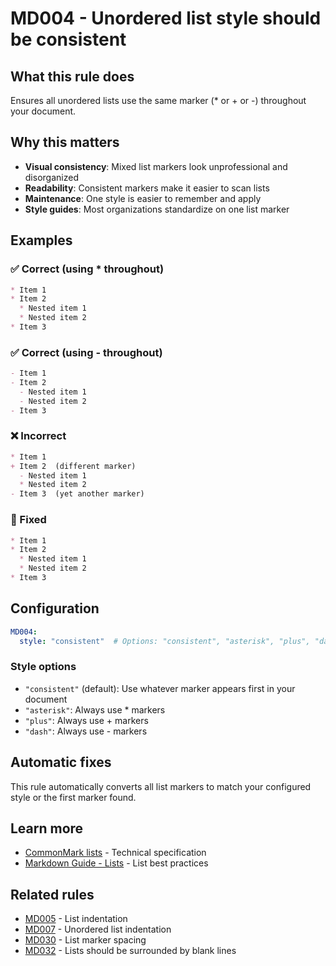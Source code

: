 # MD004 - Unordered list style should be consistent

## What this rule does

Ensures all unordered lists use the same marker (* or + or -) throughout your document.

## Why this matters

- **Visual consistency**: Mixed list markers look unprofessional and disorganized
- **Readability**: Consistent markers make it easier to scan lists
- **Maintenance**: One style is easier to remember and apply
- **Style guides**: Most organizations standardize on one list marker

## Examples

### ✅ Correct (using * throughout)

```markdown
* Item 1
* Item 2
  * Nested item 1
  * Nested item 2
* Item 3
```

### ✅ Correct (using - throughout)

```markdown
- Item 1
- Item 2
  - Nested item 1
  - Nested item 2
- Item 3
```

### ❌ Incorrect

```markdown
* Item 1
+ Item 2  (different marker)
  - Nested item 1
  * Nested item 2
- Item 3  (yet another marker)
```

### 🔧 Fixed

```markdown
* Item 1
* Item 2
  * Nested item 1
  * Nested item 2
* Item 3
```

## Configuration

```yaml
MD004:
  style: "consistent"  # Options: "consistent", "asterisk", "plus", "dash"
```

### Style options

- `"consistent"` (default): Use whatever marker appears first in your document
- `"asterisk"`: Always use * markers
- `"plus"`: Always use + markers  
- `"dash"`: Always use - markers

## Automatic fixes

This rule automatically converts all list markers to match your configured style or the first marker found.

## Learn more

- [CommonMark lists](https://spec.commonmark.org/0.31.2/#lists) - Technical specification
- [Markdown Guide - Lists](https://www.markdownguide.org/basic-syntax/#lists) - List best practices

## Related rules

- [MD005](md005.md) - List indentation
- [MD007](md007.md) - Unordered list indentation  
- [MD030](md030.md) - List marker spacing
- [MD032](md032.md) - Lists should be surrounded by blank lines
